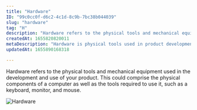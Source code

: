 ```yaml
---
title: "Hardware"
ID: "99c0cc0f-d6c2-4c1d-8c9b-7bc38b044039"
slug: "hardware"
tag: "H"
description: "Hardware refers to the physical tools and mechanical equipment used in the development and use of your product. This could comprise the physical components of a computer as well as the tools required to use it, such as a keyboard, monitor, and mouse."
createdAt: 1655820820011
metaDescription: "Hardware is physical tools used in product development."
updatedAt: 1655890168318

---
```

Hardware refers to the physical tools and mechanical equipment used in the development and use of your product. This could comprise the physical components of a computer as well as the tools required to use it, such as a keyboard, monitor, and mouse.

![Hardware](https://media.giphy.com/media/6PAbFX7jVXWTK/giphy.gif)